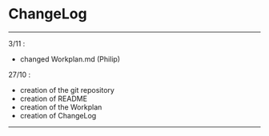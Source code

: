 # ChangeLog

---

3/11 :
- changed Workplan.md (Philip)

27/10 :
- creation of the git repository
- creation of README
- creation of the Workplan
- creation of ChangeLog

---
